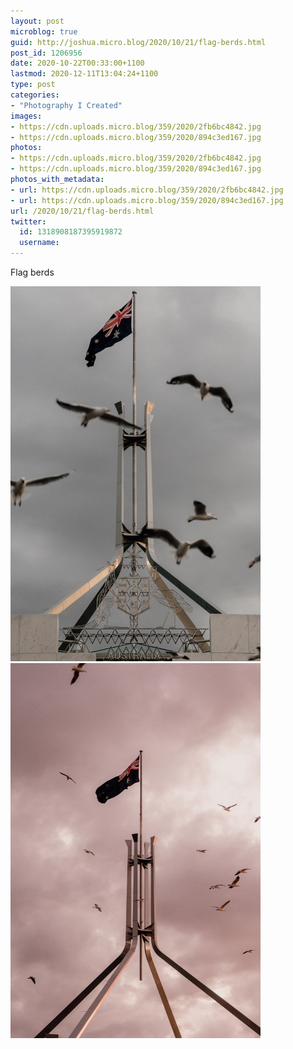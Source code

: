```yaml
---
layout: post
microblog: true
guid: http://joshua.micro.blog/2020/10/21/flag-berds.html
post_id: 1206956
date: 2020-10-22T00:33:00+1100
lastmod: 2020-12-11T13:04:24+1100
type: post
categories:
- "Photography I Created"
images:
- https://cdn.uploads.micro.blog/359/2020/2fb6bc4842.jpg
- https://cdn.uploads.micro.blog/359/2020/894c3ed167.jpg
photos:
- https://cdn.uploads.micro.blog/359/2020/2fb6bc4842.jpg
- https://cdn.uploads.micro.blog/359/2020/894c3ed167.jpg
photos_with_metadata:
- url: https://cdn.uploads.micro.blog/359/2020/2fb6bc4842.jpg
- url: https://cdn.uploads.micro.blog/359/2020/894c3ed167.jpg
url: /2020/10/21/flag-berds.html
twitter:
  id: 1318908187395919872
  username: 
---
```

Flag berds

<img src="uploads/2020/2fb6bc4842.jpg" width="400" height="600" alt="" /><img src="uploads/2020/894c3ed167.jpg" width="400" height="600" alt="" />
